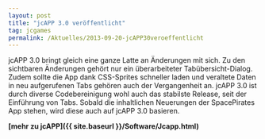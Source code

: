 ```yaml
---
layout: post
title: "jcAPP 3.0 veröffentlicht"
tag: jcgames
permalink: /Aktuelles/2013-09-20-jcAPP30veroeffentlicht
---
```



jcAPP 3.0 bringt gleich eine ganze Latte an Änderungen mit sich. Zu den sichtbaren Änderungen gehört nur ein überarbeiteter Tabübersicht-Dialog. Zudem sollte die App dank CSS-Sprites schneller laden und veraltete Daten in neu aufgerufenen Tabs gehören auch der Vergangenheit an. jcAPP 3.0 ist durch diverse Codebereinigung wohl auch das stabilste Release, seit der Einführung von Tabs. Sobald die inhaltlichen Neuerungen der SpacePirates App stehen, wird diese auch auf jcAPP 3.0 basieren.

**[mehr zu jcAPP]({{ site.baseurl }}/Software/Jcapp.html)**


